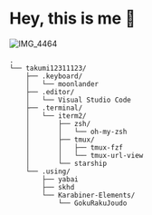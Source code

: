 # Hey, this is me 👋

![IMG_4464](https://github.com/takumi12311123/takumi12311123/assets/103009749/f7a94eba-90c0-4e3a-83f6-05975b1f200d)

```
.
└── takumi12311123/
    ├── .keyboard/
    │   └── moonlander
    ├── .editor/
    │   └── Visual Studio Code
    ├── .terminal/
    │   └── iterm2/
    │       ├── zsh/
    │       │   └── oh-my-zsh
    │       ├── tmux/
    │       │   ├── tmux-fzf
    │       │   └── tmux-url-view
    │       └── starship
    └── .using/
        ├── yabai
        ├── skhd
        └── Karabiner-Elements/
            └── GokuRakuJoudo
```
